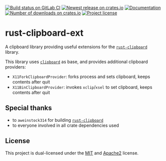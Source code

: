 [![Build status on GitLab CI][gitlab-ci-master-badge]][gitlab-ci-link]
[![Newest release on crates.io][crate-version-badge]][crate-link]
[![Documentation][docs-badge]][docs]
[![Number of downloads on crates.io][crate-download-badge]][crate-link]
[![Project license][crate-license-badge]](LICENSE)

[crate-download-badge]: https://img.shields.io/crates/d/clipboard-ext.svg
[crate-license-badge]: https://img.shields.io/crates/l/clipboard-ext.svg
[crate-link]: https://crates.io/crates/clipboard-ext
[crate-version-badge]: https://img.shields.io/crates/v/clipboard-ext.svg
[docs-badge]: https://docs.rs/clipboard-ext/badge.svg
[docs]: https://docs.rs/clipboard-ext
[gitlab-ci-link]: https://gitlab.com/timvisee/rust-clipboard-ext/pipelines
[gitlab-ci-master-badge]: https://gitlab.com/timvisee/rust-clipboard-ext/badges/master/pipeline.svg

# rust-clipboard-ext
A clipboard library providing useful extensions for the
[`rust-clipboard`][rust-clipboard] library.

This library uses [`clipboard`][rust-clipboard] as base, and provides
additional clipboard providers:

- `X11ForkClipboardProvider`: forks process and sets clipboard, keeps contents
  after quit
- `X11BinClipboardProvider`: invokes `xclip`/`xsel` to set clipboard, keeps
  contents after quit

## Special thanks
- to `aweinstock314` for building [`rust-clipboard`][rust-clipboard]
- to everyone involved in all crate dependencies used

## License
This project is dual-licensed under the [MIT](./LICENSE.mit) and
[Apache2](./LICENSE.apache2) license.

[rust-clipboard]: https://github.com/aweinstock314/rust-clipboard
